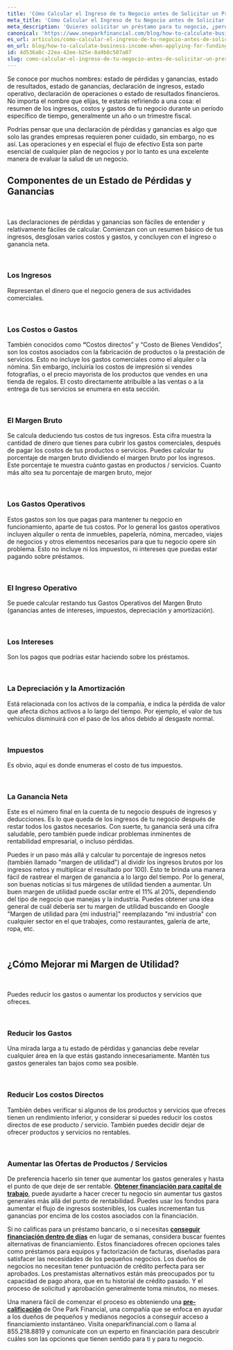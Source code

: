 ```yaml
---
title: 'Cómo Calcular el Ingreso de tu Negocio antes de Solicitar un Préstamo'
meta_title: 'Cómo Calcular el Ingreso de tu Negocio antes de Solicitar un Préstamo'
meta_description: 'Quieres solicitar un préstamo para tu negocio, ¿pero sabes que es lo que tienes que saber antes de hacerlo? Nosotros te ayudamos a calcular el ingreso de tu negocio antes de solicitarlo.'
canonical: 'https://www.oneparkfinancial.com/blog/how-to-calculate-business-income-when-applying-for-funding'
es_url: articulos/como-calcular-el-ingreso-de-tu-negocio-antes-de-solicitar-un-prestamo
en_url: blog/how-to-calculate-business-income-when-applying-for-funding
id: 4d536a8c-22ea-42ee-b25e-8a9b8c507a07
slug: como-calcular-el-ingreso-de-tu-negocio-antes-de-solicitar-un-prestamo
---
```

<p>Se conoce por muchos nombres: estado de p&eacute;rdidas y ganancias, estado de resultados, estado de ganancias, declaraci&oacute;n de ingresos, estado operativo, declaraci&oacute;n de operaciones o estado de resultados financieros. No importa el nombre que elijas, te estar&aacute;s refiriendo a una cosa: el resumen de los ingresos, costos y gastos de tu negocio durante un per&iacute;odo espec&iacute;fico de tiempo, generalmente un a&ntilde;o o un trimestre fiscal.</p>

<p>Podr&iacute;as pensar que una declaraci&oacute;n de p&eacute;rdidas y ganancias es algo que solo las grandes empresas requieren poner cuidado, sin embargo, no es as&iacute;. Las operaciones y en especial el flujo de efectivo Esta son parte esencial de cualquier plan de 
negocios y por lo tanto es una excelente manera de evaluar la salud de un negocio.</p>

<h2><strong>Componentes de un Estado de P&eacute;rdidas y Ganancias</strong></h2>
</br>
<p>Las declaraciones de p&eacute;rdidas y ganancias son f&aacute;ciles de entender y relativamente f&aacute;ciles de calcular. Comienzan con un resumen b&aacute;sico de tus ingresos, desglosan varios costos y gastos, y concluyen con el ingreso o ganancia neta.</p>
</br>
<h3>Los Ingresos</h3>

<p>Representan el dinero que el negocio genera de sus actividades comerciales.</p>
</br>
<h3>Los Costos o Gastos</h3>

<p>Tambi&eacute;n conocidos como <strong>&ldquo;</strong>Costos directos&rdquo; y &ldquo;Costo de Bienes Vendidos&rdquo;, son los costos asociados con la fabricaci&oacute;n de productos o la prestaci&oacute;n de servicios. Esto no incluye los gastos comerciales como el alquiler o la n&oacute;mina. Sin embargo, incluir&iacute;a los costos de impresi&oacute;n si vendes fotograf&iacute;as, o el precio mayorista de los productos que vendes en una tienda de regalos. El costo directamente atribuible a las ventas o a la entrega de tus servicios se enumera en esta secci&oacute;n.</p>
</br>
<h3>El Margen Bruto</h3>

<p>Se calcula deduciendo tus costos de tus ingresos. Esta cifra muestra la cantidad de dinero que tienes para cubrir los gastos comerciales, despu&eacute;s de pagar los costos de tus productos o servicios. Puedes calcular tu porcentaje de margen bruto dividiendo el margen bruto por los ingresos. Este porcentaje te muestra cu&aacute;nto gastas en productos / servicios. Cuanto m&aacute;s alto sea tu porcentaje de margen bruto, mejor</p>
</br>
<h3>Los Gastos Operativos</h3>

<p>Estos gastos son los que pagas para mantener tu negocio en funcionamiento, aparte de tus costos. Por lo general los gastos operativos incluyen alquiler o renta de inmuebles, papeler&iacute;a, n&oacute;mina, mercadeo, viajes de negocios y otros elementos necesarios para que tu negocio opere sin problema. Esto no incluye ni los impuestos, ni intereses que puedas estar pagando sobre pr&eacute;stamos.</p>
</br>
<h3>El Ingreso Operativo</h3>

<p>Se puede calcular restando tus Gastos Operativos del Margen Bruto (ganancias antes de intereses, impuestos, depreciaci&oacute;n y amortizaci&oacute;n).</p>
</br>
<h3>Los Intereses</h3>

<p>Son los pagos que podr&iacute;as estar haciendo sobre los pr&eacute;stamos.</p>
</br>
<h3>La Depreciaci&oacute;n y la Amortizaci&oacute;n</h3>

<p>Est&aacute; relacionada con los activos de la compa&ntilde;&iacute;a, e indica la p&eacute;rdida de valor que afecta dichos activos a lo largo del tiempo. Por ejemplo, el valor de tus veh&iacute;culos disminuir&aacute; con el paso de los a&ntilde;os debido al desgaste normal.</p>
</br>
<h3>Impuestos</h3>

<p>Es obvio, aqu&iacute; es donde enumeras el costo de tus impuestos.</p>
</br>
<h3>La Ganancia Neta</h3>

<p>Este es el n&uacute;mero final en la cuenta de tu negocio despu&eacute;s de ingresos y deducciones. Es lo que queda de los ingresos de tu negocio despu&eacute;s de restar todos los gastos necesarios. Con suerte, tu ganancia ser&aacute; una cifra saludable, pero tambi&eacute;n puede indicar problemas inminentes de rentabilidad empresarial, o incluso p&eacute;rdidas.</p>

<p>Puedes ir un paso m&aacute;s all&aacute; y calcular tu porcentaje de ingresos netos (tambi&eacute;n llamado "margen de utilidad") al dividir los ingresos brutos por los ingresos netos y multiplicar el resultado por 100). Esto te brinda una manera f&aacute;cil de rastrear el margen de ganancia a lo largo del tiempo. Por lo general, son buenas noticias si tus m&aacute;rgenes de utilidad tienden a aumentar. Un buen margen de utilidad puede oscilar entre el 11% al 20%, dependiendo del tipo de negocio que manejas y la industria. Puedes obtener una idea general de cu&aacute;l deber&iacute;a ser tu margen de utilidad buscando en Google "Margen de utilidad para {mi industria]" reemplazando "mi industria" con cualquier sector en el que trabajes, como restaurantes, galer&iacute;a de arte, ropa, etc.</p>
</br>
<h2><strong>&iquest;C&oacute;mo Mejorar mi Margen de Utilidad?</strong></h2></br>

<p>Puedes reducir los gastos o aumentar los productos y servicios que ofreces.</p>
</br>
<h3>Reducir los Gastos</h3>

<p>Una mirada larga a tu estado de p&eacute;rdidas y ganancias debe revelar cualquier &aacute;rea en la que est&aacute;s gastando innecesariamente. Mant&eacute;n tus gastos generales tan bajos como sea posible.</p>
</br>
<h3>Reducir Los costos Directos</h3>

<p>Tambi&eacute;n debes verificar si algunos de los productos y servicios que ofreces tienen un rendimiento inferior, y considerar si puedes reducir los costos directos de ese producto / servicio. Tambi&eacute;n puedes decidir dejar de ofrecer productos y servicios no rentables.</p>
</br>
<h3>Aumentar las Ofertas de Productos / Servicios</h3>

<p>De preferencia hacerlo sin tener que aumentar los gastos generales y hasta el punto de que deje de ser rentable. <strong><a href="https://www.oneparkfinancial.com/es/preaprob">Obtener financiaci&oacute;n para capital de trabajo</a></strong>, puede ayudarte a hacer crecer tu negocio sin aumentar tus gastos generales m&aacute;s all&aacute; del punto de rentabilidad. Puedes usar los fondos para aumentar el flujo de ingresos sostenibles, los cuales incrementan tus ganancias por encima de los costos asociados con la financiaci&oacute;n.</p>

<p>Si no calificas para un pr&eacute;stamo bancario, o si necesitas <strong><a href="https://www.oneparkfinancial.com/es/articulos/donde-conseguir-un-prestamo-comercial-a-corto-plazo-sin-credito">conseguir financiaci&oacute;n dentro de d&iacute;as</a></strong> en lugar de semanas, considera buscar fuentes alternativas de financiamiento. Estos financiadores ofrecen opciones tales como pr&eacute;stamos para equipos y factorizaci&oacute;n de facturas, dise&ntilde;adas para satisfacer las necesidades de los peque&ntilde;os negocios. Los due&ntilde;os de negocios no necesitan tener puntuaci&oacute;n de cr&eacute;dito perfecta para ser aprobados. Los prestamistas alternativos est&aacute;n m&aacute;s preocupados por tu capacidad de pago ahora, que en tu historial de cr&eacute;dito pasado. Y el proceso de solicitud y aprobaci&oacute;n generalmente toma minutos, no meses.</p>

<p>Una manera f&aacute;cil de comenzar el proceso es obteniendo una <strong><a href="https://www.oneparkfinancial.com/es/preaprob">pre-calificaci&oacute;n</a></strong> de One Park Financial, una compa&ntilde;&iacute;a que se enfoca en ayudar a los due&ntilde;os de peque&ntilde;os y medianos negocios a conseguir acceso a financiamiento instant&aacute;neo. Visita oneparkfinancial.com o llama al 855.218.8819 y comun&iacute;cate con un experto en financiaci&oacute;n para descubrir cu&aacute;les son las opciones que tienen sentido para ti y para tu negocio.</p>